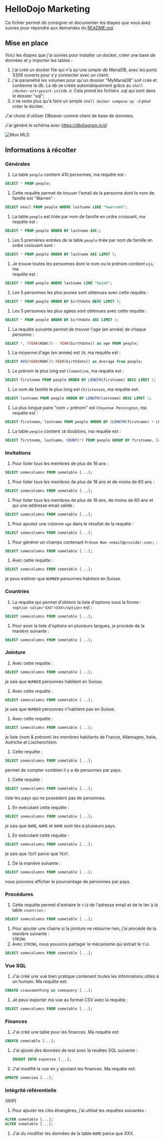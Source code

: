 # HelloDojo Marketing

Ce fichier permet de consigner et documenter les étapes que vous avez suivies
pour répondre aux demandes du [README.md](README.md).

<!-- 
Note: de manière générale vous devez remplacer toutes les requêtes SQL,
les `XXX`, `NUMBER`, `TEXT` ou `NAME`.
-->

## Mise en place

<!-- 
Vous devez expliquer ici quelle solution technique vous avez choisie, comment
il faut procéder pour l'installer, quelles sont les commandes ou les étapes à
suivre pour importer les tables, quel outil vous avez utilisé pour créer le
schéma entité-relation de la base, et toutes autres informations qui pourraient
vous sembler utiles dans le but qu'une autre personne puisse **reproduire** 
votre démarche.
-->

Voici les étapes que j'ai suivies pour installer un docker, créer une base de données
et y importer les tables :
  1. j'ai créé un docker file qui n'a qu'une simple db MariaDB, avec les ports 3306 ouverts pour s'y connecter avec un client;
  1. j'ai paramétré les volumes pour qu'un dossier "MyMariaDB" soit créé et contienne la db. La db se créée automatiquement grâce au ```shell /docker-entrypoint-initdb.d```. Cela prend les fichiers .sql qui sont dans le dossier "sql";
  1. il ne reste plus qu'à faire un simple ```shell docker compose up -d``` pour créer le docker.

J'ai choisi d'utiliser DBeaver comme client de base de données.

J'ai généré le schéma avec https://dbdiagram.io/d:

![Mon MLD](schema.png "Mon MLD généré avec https://dbdiagram.io/d")

## Informations à récolter

### Générales

1. La table `people` contient 410 personnes, ma requête est :  
  ```sql
  SELECT * FROM people;
  ```
1. Cette requête permet de trouver l'email de la personne dont le nom de
   famille est "Warren" :
  ```sql
  SELECT email FROM people WHERE lastname LIKE "%warren%";
  ```
1. La table `people` est triée par nom de famille en ordre croissant, ma requête 
   est :  
  ```sql
  SELECT * FROM people ORDER BY lastname ASC;;
  ```
1. Les 5 premières entrées de la table `people` triée par nom de famille en 
   ordre croissant sont :  
  ```sql
  SELECT * FROM people ORDER BY lastname ASC LIMIT 5;
  ```
1. Je trouve toutes les personnes dont le nom ou le prénom contient `ojo`, ma  
   requête est :  
  ```sql
  SELECT * FROM people WHERE lastname LIKE "%ojo%";
  ```
1. Les 5 personnes les plus jeunes sont obtenues avec cette requête :  
  ```sql
  SELECT * FROM people ORDER BY birthdate DESC LIMIT 5;
  ```
1. Les 5 personnes les plus agées sont obtenues avec cette requête :  
  ```sql
  SELECT * FROM people ORDER BY birthdate ASC LIMIT 5;
  ```
1. La requête suivante permet de trouver l'age (en année) de chaque personne :  
  ```sql
  SELECT *, (YEAR(NOW()) - YEAR(birthdate)) as age FROM people;
  ```
1. La moyenne d'age (en année) est `29`, ma requête est :  
  ```sql
  SELECT AVG(YEAR(NOW())-YEAR(birthdate)) as Average from people;
  ```
1. Le prénom le plus long est `Clementine`, ma requête est :  
  ```sql
  SELECT firstname FROM people ORDER BY LENGTH(firstname) DESC LIMIT 1;
  ```
1. Le nom de famille le plus long est `Christensen`, ma requête est:  
  ```sql
  SELECT lastname FROM people ORDER BY LENGTH(lastname) DESC LIMIT 1;
  ```
1. La plus longue paire "nom + prénom" est `Cheyenne Pennington`, ma requête est :  
  ```sql
  SELECT firstname, lastname FROM people ORDER BY (LENGTH(firstname) + LENGTH(lastname)) DESC LIMIT 1;
  ```
1. La table `people` contient `10` doublons, ma requête est :  
  ```sql
  SELECT firstname, lastname, COUNT(*) FROM people GROUP BY firstname, lastname HAVING COUNT(*) > 1;;
  ```

### Invitations

1. Pour lister tous les membres de plus de 18 ans :  
  ```sql
  SELECT somecolumns FROM sometable [...];
  ```
1. Pour lister tous les membres de plus de 18 ans et de moins de 60 ans :  
  ```sql
  SELECT somecolumns FROM sometable [...];
  ```
1. Pour lister tous les membres de plus de 18 ans, de moins de 60 ans et qui 
   une addresse email valide :  
  ```sql
  SELECT somecolumns FROM sometable [...];
  ```
1. Pour ajoutez une colonne `age` dans le résultat de la requête :  
  ```sql
  SELECT somecolumns FROM sometable [...];
  ```
1. Pour générer un champs contenant `Prénom Nom <email@provider.com>;` :  
  ```sql
  SELECT somecolumns FROM sometable [...];
  ```
1. Avec cette requête :  
  ```sql
  SELECT somecolumns FROM sometable [...];
  ```  
  je peux estimer que `NUMBER` personnes habitent en Suisse.

### Countries

1. La requête qui permet d'obtenir la liste d'options sous la forme :  
   `<option value="XXX">XXX</option>` est :  
  ```sql
  SELECT somecolumns FROM sometable [...];
  ```
1. Pour avoir la liste d'options en plusieurs langues, je procède de la manière 
   suivante :  
  ```sql
  SELECT somecolumns FROM sometable [...];
  ```

### Jointure

1. Avec cette requête :  
  ```sql
  SELECT somecolumns FROM sometable [...];
  ```    
   je sais que `NUMBER` personnes habitent en Suisse.
1. Avec cette requête :  
  ```sql
  SELECT somecolumns FROM sometable [...];
  ```  
   je sais que `NUMBER` personnes n'habitent pas en Suisse.
1. Avec cette requête :  
  ```sql
  SELECT somecolumns FROM sometable [...];
  ```  
  je liste (nom & prénom) les membres habitants de France, Allemagne, Italie,   Autriche et Lischenchtein.
1. Cette requête :  
  ```sql
  SELECT somecolumns FROM sometable [...];
  ```  
   permet de compter combien il y a de personnes par pays.
1. Cette requête :  
  ```sql
  SELECT somecolumns FROM sometable [...];
  ```  
  liste les pays qui ne possèdent pas de personnes.
1. En exécutant cette requête :  
  ```sql
  SELECT somecolumns FROM sometable [...];
  ```  
   je sais que `NAME`, `NAME` et `NAME` sont liés à plusieurs pays.
1. En exécutant cette requête :  
  ```sql
  SELECT somecolumns FROM sometable [...];
  ```  
  je sais que `TEXT` parce que `TEXT`.
1. De la manière suivante :  
  ```sql
  SELECT somecolumns FROM sometable [...];
  ```  
  nous pouvons afficher le pourcentage de personnes par pays.


### Procédures

1. Cette requête permet d'extraire le `tld` de l'adresse email et de le lier à la table `countries` :  
  ```sql
  SELECT somecolumns FROM sometable [...];
  ```  
1. Pour ajouter une chaine si la jointure ne retourne rien, j'ai procédé de la manière suivante :  
  `STRING`
1. Avec `STRING`, nous pouvons partager le mécanisme qui extrait le `tld`.
  ```sql
  SELECT somecolumns FROM sometable [...];
  ```

### Vue SQL

1. J'ai créé une vue bien pratique contenant toutes les infomrations utiles à un humain. Ma requête est:  
  ```sql
  CREATE viewsomething as somequery [...];
  ```  
1. Je peux exporter ma vue au format CSV avec la requête :
  ```sql
  SELECT somecolumns FROM sometable [...];
  ```

### Finances

1. J'ai créé une table pour les finances. Ma requête est:  
  ```sql
  CREATE sometable [...];
  ```
1. J'ai ajouté des données de test avec la reuêtes SQL suivante :  
   ```sql
   INSERT INTO expenses [...];
   ```
1. J'ai modifié la vue en y ajoutant les finances. Ma requête est:  
  ```sql
  UPDATE someview [...];
  ```

### Intégrité référentielle
(WIP)
1. Pour ajouter les clés étrangères, j'ai utilisé les requêtes suivantes :  
  ```sql
  ALTER sometable [...];
  ALTER sometable [...];
  ```
1. J'ai du modifier les données de la table `NAME` parce que XXX.
